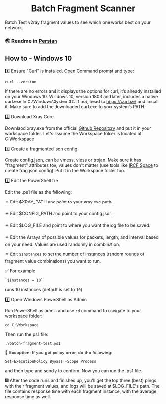 <h1 align="center">Batch Fragment Scanner</h1>
Batch Test v2ray fragment values to see which one works best on your network.

### 🌏 Readme in [Persian](https://telegra.ph/%D8%A7%D8%B3%DA%A9%D9%86%D8%B1-%D9%81%D8%B1%DA%AF%D9%85%D9%86%D8%AA-05-22)


## How to - Windows 10

1️⃣ Ensure "Curl" is installed. 
Open Command prompt and type:

`curl --version`

If there are no errors and it displays the options for curl, it’s already installed on your Windows 10. Windows 10, version 1803 and later, includes a native curl.exe in C:\Windows\System32. If not, head to https://curl.se/ and install it. Make sure to add the downloaded curl.exe to your system’s PATH.

2️⃣ Download Xray Core

Downlaod xray.exe from the official [Github Repository](https://github.com/XTLS/Xray-core/releases) and put it in your workspace folder. Let's assume the Workspace folder is located at C:\Workspace

3️⃣ Create a fragmented json config

Create config.json, can be vmess, vless or trojan. Make sure it has "fragment" attributes too, values don't matter (use tools like [IRCF Space](https://fragment.github1.cloud/) to create frag json config). Put it in the Workspace folder too.

4️⃣ Edit the PowerShell file

Edit the .ps1 file as the following:

✴️ Edit $XRAY_PATH and point to your xray.exe path. 

✴️ Edit $CONFIG_PATH and point to your config.json

✴️ Edit $LOG_FILE and point to where you want the log file to be saved.

✴️ Edit the Arrays of possible values for packets, length, and interval based on your need. Values are used randomly in combination.

✴️ Edit `$Instances` to set the number of instances (random rounds of fragment value combinations) you want to run.

✅ For example 

    `$Instances = 10`
  
  runs 10 instances (default is set to `10`)

5️⃣ Open Windows PowerShell as Admin

Run PowerShell as admin and use `cd` command to navigate to your workspace folder:

`cd C:\Workspace`

Then run the ps1 file:

`.\batch-fragment-test.ps1`

🧧 Exception: If you get policy error, do the following:

`Set-ExecutionPolicy Bypass -Scope Process`

and then type and send `y` to confirm. Now you can run the .ps1 file.


🎆 After the code runs and finishes up, you'll get the top three (best) pings with their fragment values, and logs will be saved at $LOG_FILE's path. The file contains response time with each fragment instance, with the average response time as well.
